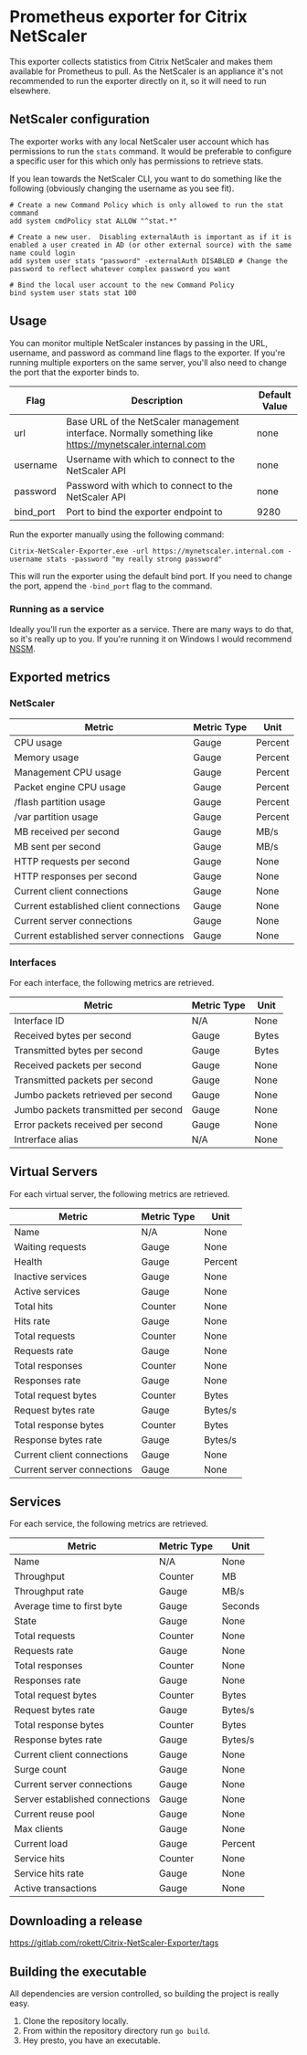 # Prometheus exporter for Citrix NetScaler
This exporter collects statistics from Citrix NetScaler and makes them available for Prometheus to pull.  As the NetScaler is an appliance it's not recommended to run the exporter directly on it, so it will need to run elsewhere.

## NetScaler configuration
The exporter works with any local NetScaler user account which has permissions to run the ``stats`` command.  It would be preferable to configure a specific user for this which only has permissions to retrieve stats.

If you lean towards the NetScaler CLI, you want to do something like the following (obviously changing the username as you see fit).

````
# Create a new Command Policy which is only allowed to run the stat command
add system cmdPolicy stat ALLOW "^stat.*"

# Create a new user.  Disabling externalAuth is important as if it is enabled a user created in AD (or other external source) with the same name could login
add system user stats "password" -externalAuth DISABLED # Change the password to reflect whatever complex password you want

# Bind the local user account to the new Command Policy
bind system user stats stat 100
````

## Usage
You can monitor multiple NetScaler instances by passing in the URL, username, and password as command line flags to the exporter.  If you're running multiple exporters on the same server, you'll also need to change the port that the exporter binds to.

| Flag      | Description                                                                                               | Default Value |
| --------- | --------------------------------------------------------------------------------------------------------- | ------------- |
| url       | Base URL of the NetScaler management interface.  Normally something like https://mynetscaler.internal.com | none          |
| username  | Username with which to connect to the NetScaler API                                                       | none          |
| password  | Password with which to connect to the NetScaler API                                                       | none          |
| bind_port | Port to bind the exporter endpoint to                                                                     | 9280          |


Run the exporter manually using the following command:

````
Citrix-NetScaler-Exporter.exe -url https://mynetscaler.internal.com -username stats -password "my really strong password"
````

This will run the exporter using the default bind port.  If you need to change the port, append the ``-bind_port`` flag to the command.

### Running as a service
Ideally you'll run the exporter as a service.  There are many ways to do that, so it's really up to you.  If you're running it on Windows I would recommend [NSSM](https://nssm.cc/).

## Exported metrics
### NetScaler

| Metric                                 | Metric Type | Unit    |
| -------------------------------------- | ----------- | ------- |
| CPU usage                              | Gauge       | Percent |
| Memory usage                           | Gauge       | Percent |
| Management CPU usage                   | Gauge       | Percent |
| Packet engine CPU usage                | Gauge       | Percent |
| /flash partition usage                 | Gauge       | Percent |
| /var partition usage                   | Gauge       | Percent |
| MB received per second                 | Gauge       | MB/s    |
| MB sent per second                     | Gauge       | MB/s    |
| HTTP requests per second               | Gauge       | None    |
| HTTP responses per second              | Gauge       | None    |
| Current client connections             | Gauge       | None    |
| Current established client connections | Gauge       | None    |
| Current server connections             | Gauge       | None    |
| Current established server connections | Gauge       | None    |

### Interfaces
For each interface, the following metrics are retrieved.

| Metric                                 | Metric Type | Unit    |
| -------------------------------------- | ----------- | ------- |
| Interface ID                           | N/A         | None    |
| Received bytes per second              | Gauge       | Bytes   |
| Transmitted bytes per second           | Gauge       | Bytes   |
| Received packets per second            | Gauge       | None    |
| Transmitted packets per second         | Gauge       | None    |
| Jumbo packets retrieved per second     | Gauge       | None    |
| Jumbo packets transmitted per second   | Gauge       | None    |
| Error packets received per second      | Gauge       | None    |
| Intrerface alias                       | N/A         | None    |

## Virtual Servers
For each virtual server, the following metrics are retrieved.

| Metric                     | Metric Type | Unit    |
| ---------------------------| ----------- | ------- |
| Name                       | N/A         | None    |
| Waiting requests           | Gauge       | None    |
| Health                     | Gauge       | Percent |
| Inactive services          | Gauge       | None    |
| Active services            | Gauge       | None    |
| Total hits                 | Counter     | None    |
| Hits rate                  | Gauge       | None    |
| Total requests             | Counter     | None    |
| Requests rate              | Gauge       | None    |
| Total responses            | Counter     | None    |
| Responses rate             | Gauge       | None    |
| Total request bytes        | Counter     | Bytes   |
| Request bytes rate         | Gauge       | Bytes/s |
| Total response bytes       | Counter     | Bytes   |
| Response bytes rate        | Gauge       | Bytes/s |
| Current client connections | Gauge       | None    |
| Current server connections | Gauge       | None    |

## Services
For each service, the following metrics are retrieved.

| Metric                         | Metric Type | Unit    |
| -------------------------------| ----------- | ------- |
| Name                           | N/A         | None    |
| Throughput                     | Counter     | MB      |
| Throughput rate                | Gauge       | MB/s    |
| Average time to first byte     | Gauge       | Seconds |
| State                          | Gauge       | None    |
| Total requests                 | Counter     | None    |
| Requests rate                  | Gauge       | None    |
| Total responses                | Counter     | None    |
| Responses rate                 | Gauge       | None    |
| Total request bytes            | Counter     | Bytes   |
| Request bytes rate             | Gauge       | Bytes/s |
| Total response bytes           | Counter     | Bytes   |
| Response bytes rate            | Gauge       | Bytes/s |
| Current client connections     | Gauge       | None    |
| Surge count                    | Gauge       | None    |
| Current server connections     | Gauge       | None    |
| Server established connections | Gauge       | None    |
| Current reuse pool             | Gauge       | None    |
| Max clients                    | Gauge       | None    |
| Current load                   | Gauge       | Percent |
| Service hits                   | Counter     | None    |
| Service hits rate              | Gauge       | None    |
| Active transactions            | Gauge       | None    |

## Downloading a release
https://gitlab.com/rokett/Citrix-NetScaler-Exporter/tags

## Building the executable
All dependencies are version controlled, so building the project is really easy.

1. Clone the repository locally.
2. From within the repository directory run ``go build``.
3. Hey presto, you have an executable.
